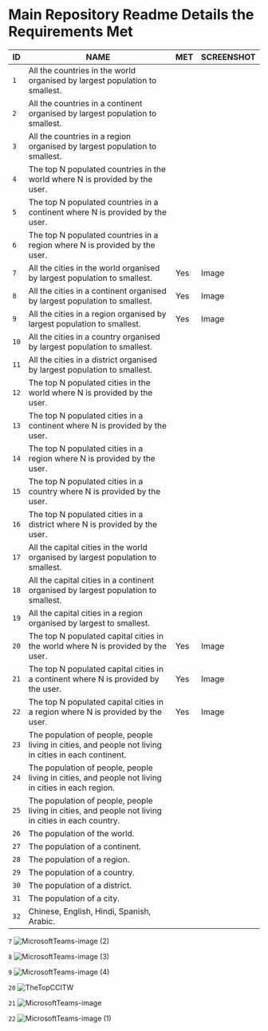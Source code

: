 # Main Repository Readme Details the Requirements Met

| ID | NAME | MET | SCREENSHOT |
| --- | --- | --- | ---|
| `1` | All the countries in the world organised by largest population to smallest. | | |
| `2` | All the countries in a continent organised by largest population to smallest. | | |
| `3` | All the countries in a region organised by largest population to smallest. | | |
| `4` | The top N populated countries in the world where N is provided by the user. | | |
| `5` | The top N populated countries in a continent where N is provided by the user. | | |
| `6` | The top N populated countries in a region where N is provided by the user. | | |
| `7` | All the cities in the world organised by largest population to smallest. | Yes | Image |
| `8` | All the cities in a continent organised by largest population to smallest. | Yes | Image |
| `9` | All the cities in a region organised by largest population to smallest. | Yes | Image |
| `10` | All the cities in a country organised by largest population to smallest. | | |
| `11` | All the cities in a district organised by largest population to smallest. | | |
| `12` | The top N populated cities in the world where N is provided by the user. | | |
| `13` | The top N populated cities in a continent where N is provided by the user. | | |
| `14` | The top N populated cities in a region where N is provided by the user. | | |
| `15` | The top N populated cities in a country where N is provided by the user. | | |
| `16` | The top N populated cities in a district where N is provided by the user. | | |
| `17` | All the capital cities in the world organised by largest population to smallest. | | |
| `18` | All the capital cities in a continent organised by largest population to smallest. | | |
| `19` | All the capital cities in a region organised by largest to smallest. | | |
| `20` | The top N populated capital cities in the world where N is provided by the user. | Yes | Image |
| `21` | The top N populated capital cities in a continent where N is provided by the user. | Yes | Image |
| `22` | The top N populated capital cities in a region where N is provided by the user. | Yes | Image |
| `23` | The population of people, people living in cities, and people not living in cities in each continent. | | |
| `24` | The population of people, people living in cities, and people not living in cities in each region. | | |
| `25` | The population of people, people living in cities, and people not living in cities in each country. | | |
| `26` | The population of the world. | | |
| `27` | The population of a continent. | | |
| `28` | The population of a region. | | |
| `29` | The population of a country. | | |
| `30` | The population of a district. | | |
| `31` | The population of a city. | | |
| `32` | Chinese, English, Hindi, Spanish, Arabic. | | |



`7`
![MicrosoftTeams-image (2)](https://user-images.githubusercontent.com/75146656/165637347-9ed5bff9-3477-4e5d-af7b-c5f8fc839df4.png)

`8`
![MicrosoftTeams-image (3)](https://user-images.githubusercontent.com/75146656/165637478-649d145d-ce30-4102-b287-fc98d0a5d8b2.png)

`9`
![MicrosoftTeams-image (4)](https://user-images.githubusercontent.com/75146656/165637566-58962c39-b1fd-4f50-8f28-e590b8d0d5ea.png)


`20` 
![TheTopCCITW](https://user-images.githubusercontent.com/75146656/165623648-884ce2a1-8a3a-4993-8cb0-0ff8ede9c395.png)

`21` 
![MicrosoftTeams-image](https://user-images.githubusercontent.com/75146656/165636964-5b5587b4-1fbd-4c66-b443-51e1ac15ecf2.png)

`22` 
![MicrosoftTeams-image (1)](https://user-images.githubusercontent.com/75146656/165637180-614dda36-778e-4103-a500-8cb0ce1c9b64.png)
